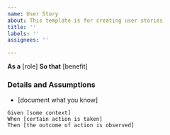 ```yaml
---
name: User Story
about: This template is for creating user stories
title: ''
labels: ''
assignees: ''

---
```


**As a** [role]
**So that** [benefit]

### Details and Assumptions
* [document what you know]

```gherkin
Given [some context]
When [certain action is taken]
Then [the outcome of action is observed]
```
